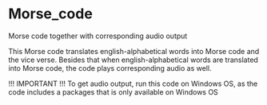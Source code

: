 # Morse_code
Morse code together with corresponding audio output

This Morse code translates english-alphabetical words into Morse code and the vice verse. Besides that when english-alphabetical words are translated into Morse code, the code plays corresponding audio as well. 

!!! IMPORTANT !!!
To get audio output, run this code on Windows OS, as the code includes a packages that is only available on Windows OS
